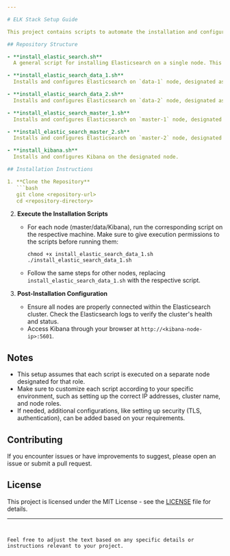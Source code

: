 ```yaml
---

# ELK Stack Setup Guide

This project contains scripts to automate the installation and configuration of the ELK (Elasticsearch, Logstash, Kibana) stack across multiple nodes. The setup includes separate nodes for Elasticsearch data and master roles, as well as Kibana.

## Repository Structure

- **install_elastic_search.sh**  
  A general script for installing Elasticsearch on a single node. This script is a template that you can modify based on the specific roles and configurations needed for different nodes.

- **install_elastic_search_data_1.sh**  
  Installs and configures Elasticsearch on `data-1` node, designated as a data node.

- **install_elastic_search_data_2.sh**  
  Installs and configures Elasticsearch on `data-2` node, designated as a data node.

- **install_elastic_search_master_1.sh**  
  Installs and configures Elasticsearch on `master-1` node, designated as a master node.

- **install_elastic_search_master_2.sh**  
  Installs and configures Elasticsearch on `master-2` node, designated as a master node.

- **install_kibana.sh**  
  Installs and configures Kibana on the designated node.

## Installation Instructions

1. **Clone the Repository**
   ```bash
   git clone <repository-url>
   cd <repository-directory>
   ```

2. **Execute the Installation Scripts**
   - For each node (master/data/Kibana), run the corresponding script on the respective machine. Make sure to give execution permissions to the scripts before running them:
     ```
     chmod +x install_elastic_search_data_1.sh
     ./install_elastic_search_data_1.sh
     ```

   - Follow the same steps for other nodes, replacing `install_elastic_search_data_1.sh` with the respective script.

3. **Post-Installation Configuration**
   - Ensure all nodes are properly connected within the Elasticsearch cluster. Check the Elasticsearch logs to verify the cluster's health and status.
   - Access Kibana through your browser at `http://<kibana-node-ip>:5601`.

## Notes

- This setup assumes that each script is executed on a separate node designated for that role.
- Make sure to customize each script according to your specific environment, such as setting up the correct IP addresses, cluster name, and node roles.
- If needed, additional configurations, like setting up security (TLS, authentication), can be added based on your requirements.

## Contributing

If you encounter issues or have improvements to suggest, please open an issue or submit a pull request.

## License

This project is licensed under the MIT License - see the [LICENSE](LICENSE) file for details.

---
```


Feel free to adjust the text based on any specific details or instructions relevant to your project.
